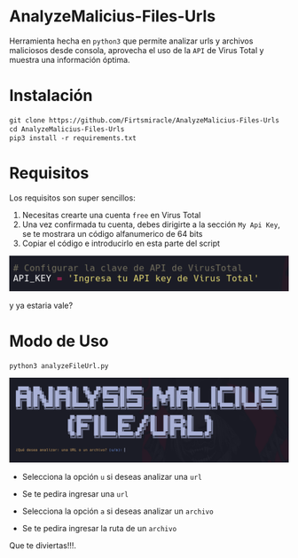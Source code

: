 # AnalyzeMalicius-Files-Urls

Herramienta hecha en `python3` que permite analizar urls y archivos maliciosos desde consola, aprovecha el uso de la `API` de Virus Total y muestra una información óptima.

# Instalación

```
git clone https://github.com/Firtsmiracle/AnalyzeMalicius-Files-Urls
cd AnalyzeMalicius-Files-Urls
pip3 install -r requirements.txt
```

# Requisitos

Los requisitos son super sencillos:

1. Necesitas crearte una cuenta `free` en Virus Total
2. Una vez confirmada tu cuenta, debes dirigirte a la sección `My Api Key`, se te mostrara un código alfanumerico de 64 bits
3. Copiar el código e introducirlo en esta parte del script

![](https://github.com/Firtsmiracle/AnalyzeMalicius-Files-Urls/blob/main/api.PNG)

y ya estaria vale?

# Modo de Uso

```
python3 analyzeFileUrl.py
```

![](https://github.com/Firtsmiracle/AnalyzeMalicius-Files-Urls/blob/main/analyze.PNG)

* Selecciona la opción `u` si deseas analizar una `url`
 - Se te pedira ingresar una `url`
* Selecciona la opción `a` si deseas analizar un `archivo`
 - Se te pedira ingresar la ruta de un `archivo`


Que te diviertas!!!.

